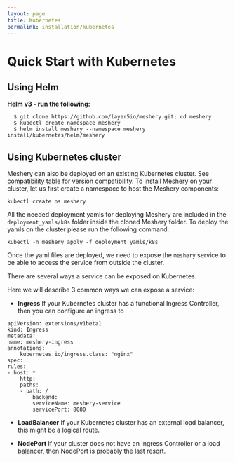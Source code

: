 ```yaml
---
layout: page
title: Kubernetes
permalink: installation/kubernetes
---
```


# Quick Start with Kubernetes
## <strong>Using Helm</strong>
<strong>Helm v3 - run the following:</strong>

```
  $ git clone https://github.com/layer5io/meshery.git; cd meshery
  $ kubectl create namespace meshery
  $ helm install meshery --namespace meshery install/kubernetes/helm/meshery
```
## <strong>Using Kubernetes cluster</strong>
Meshery can also be deployed on an existing Kubernetes cluster. See [compatibility table](#compatibility-matrix) for version compatibility. To install Meshery on your cluster, let us first create a namespace to host the Meshery components:
```
kubectl create ns meshery
```

All the needed deployment yamls for deploying Meshery are included in the `deployment_yamls/k8s` folder inside the cloned Meshery folder. To deploy the yamls on the cluster please run the following command:
```
kubectl -n meshery apply -f deployment_yamls/k8s
```
Once the yaml files are deployed, we need to expose the `meshery` service to be able to access the service from outside the cluster. 

There are several ways a service can be exposed on Kubernetes. 

Here we will describe 3 common ways we can expose a service:

* **Ingress** If your Kubernetes cluster has a functional Ingress Controller, then you can configure an ingress to 

```
apiVersion: extensions/v1beta1
kind: Ingress
metadata:
name: meshery-ingress
annotations:
    kubernetes.io/ingress.class: "nginx"
spec:
rules:
- host: *
    http:
    paths:
    - path: /
        backend:
        serviceName: meshery-service
        servicePort: 8080
```

* **LoadBalancer**
    If your Kubernetes cluster has an external load balancer, this might be a logical route.

* **NodePort**
    If your cluster does not have an Ingress Controller or a load balancer, then NodePort is probably the last resort.
    